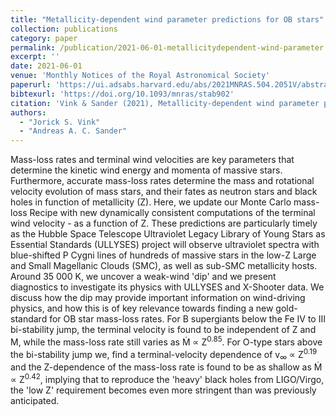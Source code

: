 ```yaml
---
title: "Metallicity-dependent wind parameter predictions for OB stars"
collection: publications
category: paper
permalink: /publication/2021-06-01-metallicitydependent-wind-parameter
excerpt: ''
date: 2021-06-01
venue: 'Monthly Notices of the Royal Astronomical Society'
paperurl: 'https://ui.adsabs.harvard.edu/abs/2021MNRAS.504.2051V/abstract'
bibtexurl: 'https://doi.org/10.1093/mnras/stab902'
citation: 'Vink & Sander (2021), Metallicity-dependent wind parameter predictions for OB stars, MNRAS'
authors:
  - "Jorick S. Vink"
  - "Andreas A. C. Sander"
---
```

Mass-loss rates and terminal wind velocities are key parameters that determine the kinetic wind energy and momenta of massive stars. Furthermore, accurate mass-loss rates determine the mass and rotational velocity evolution of mass stars, and their fates as neutron stars and black holes in function of metallicity (Z). Here, we update our Monte Carlo mass-loss Recipe with new dynamically consistent computations of the terminal wind velocity - as a function of Z. These predictions are particularly timely as the Hubble Space Telescope Ultraviolet Legacy Library of Young Stars as Essential Standards (ULLYSES) project will observe ultraviolet spectra with blue-shifted P Cygni lines of hundreds of massive stars in the low-Z Large and Small Magellanic Clouds (SMC), as well as sub-SMC metallicity hosts. Around 35 000 K, we uncover a weak-wind 'dip' and we present diagnostics to investigate its physics with ULLYSES and X-Shooter data. We discuss how the dip may provide important information on wind-driving physics, and how this is of key relevance towards finding a new gold-standard for OB star mass-loss rates. For B supergiants below the Fe IV to III bi-stability jump, the terminal velocity is found to be independent of Z and M, while the mass-loss rate still varies as Ṁ ∝ Z<sup>0.85</sup>. For O-type stars above the bi-stability jump we, find a terminal-velocity dependence of v<SUB>∞</SUB> ∝ Z<sup>0.19</sup> and the Z-dependence of the mass-loss rate is found to be as shallow as Ṁ ∝ Z<sup>0.42</sup>, implying that to reproduce the 'heavy' black holes from LIGO/Virgo, the 'low Z' requirement becomes even more stringent than was previously anticipated.
